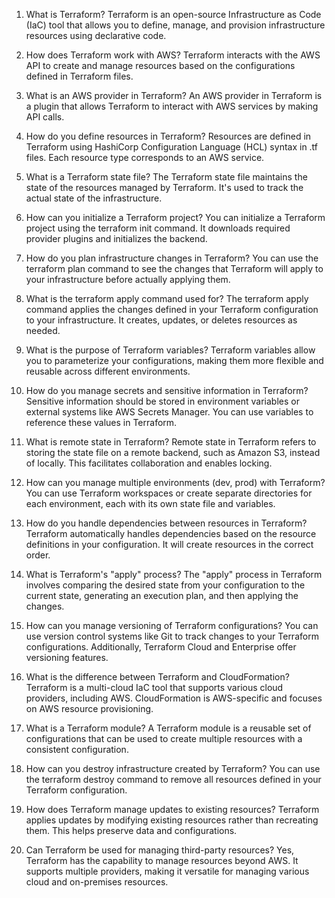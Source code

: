 1. What is Terraform?
Terraform is an open-source Infrastructure as Code (IaC) tool that allows you to define, manage, and provision infrastructure resources using declarative code.

2. How does Terraform work with AWS?
Terraform interacts with the AWS API to create and manage resources based on the configurations defined in Terraform files.

3. What is an AWS provider in Terraform?
An AWS provider in Terraform is a plugin that allows Terraform to interact with AWS services by making API calls.

4. How do you define resources in Terraform?
Resources are defined in Terraform using HashiCorp Configuration Language (HCL) syntax in .tf files. Each resource type corresponds to an AWS service.

5. What is a Terraform state file?
The Terraform state file maintains the state of the resources managed by Terraform. It's used to track the actual state of the infrastructure.

6. How can you initialize a Terraform project?
You can initialize a Terraform project using the terraform init command. It downloads required provider plugins and initializes the backend.

7. How do you plan infrastructure changes in Terraform?
You can use the terraform plan command to see the changes that Terraform will apply to your infrastructure before actually applying them.

8. What is the terraform apply command used for?
The terraform apply command applies the changes defined in your Terraform configuration to your infrastructure. It creates, updates, or deletes resources as needed.

9. What is the purpose of Terraform variables?
Terraform variables allow you to parameterize your configurations, making them more flexible and reusable across different environments.

10. How do you manage secrets and sensitive information in Terraform?
Sensitive information should be stored in environment variables or external systems like AWS Secrets Manager. You can use variables to reference these values in Terraform.

11. What is remote state in Terraform?
Remote state in Terraform refers to storing the state file on a remote backend, such as Amazon S3, instead of locally. This facilitates collaboration and enables locking.

12. How can you manage multiple environments (dev, prod) with Terraform?
You can use Terraform workspaces or create separate directories for each environment, each with its own state file and variables.

13. How do you handle dependencies between resources in Terraform?
Terraform automatically handles dependencies based on the resource definitions in your configuration. It will create resources in the correct order.

14. What is Terraform's "apply" process?
The "apply" process in Terraform involves comparing the desired state from your configuration to the current state, generating an execution plan, and then applying the changes.

15. How can you manage versioning of Terraform configurations?
You can use version control systems like Git to track changes to your Terraform configurations. Additionally, Terraform Cloud and Enterprise offer versioning features.

16. What is the difference between Terraform and CloudFormation?
Terraform is a multi-cloud IaC tool that supports various cloud providers, including AWS. CloudFormation is AWS-specific and focuses on AWS resource provisioning.

17. What is a Terraform module?
A Terraform module is a reusable set of configurations that can be used to create multiple resources with a consistent configuration.

18. How can you destroy infrastructure created by Terraform?
You can use the terraform destroy command to remove all resources defined in your Terraform configuration.

19. How does Terraform manage updates to existing resources?
Terraform applies updates by modifying existing resources rather than recreating them. This helps preserve data and configurations.

20. Can Terraform be used for managing third-party resources?
Yes, Terraform has the capability to manage resources beyond AWS. It supports multiple providers, making it versatile for managing various cloud and on-premises resources.
